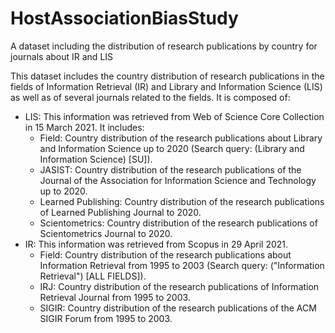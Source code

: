 # HostAssociationBiasStudy
A dataset including the distribution of research publications by country for journals about IR and LIS

This dataset includes the country distribution of research publications in the fields of Information Retrieval (IR) and Library and Information Science (LIS) as well as of several journals related to the fields. It is composed of:
* LIS: This information was retrieved from Web of Science Core Collection in 15 March 2021. It includes:
  * Field: Country distribution of the research publications about Library and Information Science up to 2020  (Search query: (Library and Information Science) [SU]).
  * JASIST: Country distribution of the research publications of the Journal of the Association for Information Science and Technology up to 2020.
  * Learned Publishing: Country distribution of the research publications of Learned Publishing Journal to 2020.
  * Scientometrics: Country distribution of the research publications of Scientometrics Journal to 2020.
* IR: This information was retrieved from Scopus in 29 April 2021.
  * Field: Country distribution of the research publications about Information Retrieval from 1995 to 2003 (Search query: ("Information Retrieval") [ALL FIELDS]).
  * IRJ: Country distribution of the research publications of Information Retrieval Journal from 1995 to 2003.
  * SIGIR: Country distribution of the research publications of the ACM SIGIR Forum from 1995 to 2003.
